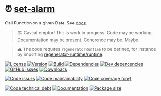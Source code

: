 :alarm_clock: [set-alarm](https://aureooms.github.io/set-alarm)
==

Call Function on a given Date.
See [docs](https://aureooms.github.io/set-alarm/index.html).

> :building_construction: Caveat emptor! This is work in progress. Code may be
> working. Documentation may be present. Coherence may be. Maybe.

> :warning: The code requires `regeneratorRuntime` to be defined, for instance by importing
> [regenerator-runtime/runtime](https://www.npmjs.com/package/regenerator-runtime).

[![License](https://img.shields.io/github/license/aureooms/set-alarm.svg)](https://raw.githubusercontent.com/aureooms/set-alarm/main/LICENSE)
[![Version](https://img.shields.io/npm/v/set-alarm.svg)](https://www.npmjs.org/package/set-alarm)
[![Build](https://img.shields.io/travis/aureooms/set-alarm/main.svg)](https://travis-ci.org/aureooms/set-alarm/branches)
[![Dependencies](https://img.shields.io/david/aureooms/set-alarm.svg)](https://david-dm.org/aureooms/set-alarm)
[![Dev dependencies](https://img.shields.io/david/dev/aureooms/set-alarm.svg)](https://david-dm.org/aureooms/set-alarm?type=dev)
[![GitHub issues](https://img.shields.io/github/issues/aureooms/set-alarm.svg)](https://github.com/aureooms/set-alarm/issues)
[![Downloads](https://img.shields.io/npm/dm/set-alarm.svg)](https://www.npmjs.org/package/set-alarm)

[![Code issues](https://img.shields.io/codeclimate/issues/aureooms/set-alarm.svg)](https://codeclimate.com/github/aureooms/set-alarm/issues)
[![Code maintainability](https://img.shields.io/codeclimate/maintainability/aureooms/set-alarm.svg)](https://codeclimate.com/github/aureooms/set-alarm/trends/churn)
[![Code coverage (cov)](https://img.shields.io/codecov/c/gh/aureooms/set-alarm/main.svg)](https://codecov.io/gh/aureooms/set-alarm)
<!--[![Code coverage (alls)](https://img.shields.io/coveralls/github/aureooms/set-alarm/main.svg)](https://coveralls.io/r/aureooms/set-alarm)-->
<!--[![Code coverage (clim)](https://img.shields.io/codeclimate/coverage/aureooms/set-alarm.svg)](https://codeclimate.com/github/aureooms/set-alarm/trends/test_coverage_new_code)-->
[![Code technical debt](https://img.shields.io/codeclimate/tech-debt/aureooms/set-alarm.svg)](https://codeclimate.com/github/aureooms/set-alarm/trends/technical_debt)
[![Documentation](https://aureooms.github.io/set-alarm/badge.svg)](https://aureooms.github.io/set-alarm/source.html)
[![Package size](https://img.shields.io/bundlephobia/minzip/set-alarm)](https://bundlephobia.com/result?p=set-alarm)
